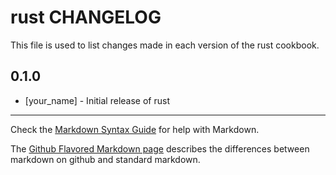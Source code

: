 rust CHANGELOG
==============

This file is used to list changes made in each version of the rust cookbook.

0.1.0
-----
- [your_name] - Initial release of rust

- - -
Check the [Markdown Syntax Guide](http://daringfireball.net/projects/markdown/syntax) for help with Markdown.

The [Github Flavored Markdown page](http://github.github.com/github-flavored-markdown/) describes the differences between markdown on github and standard markdown.
